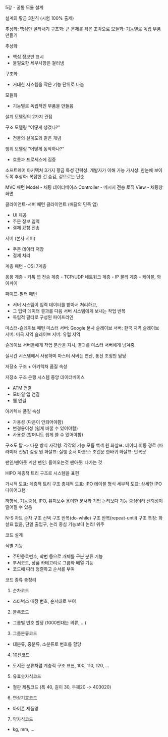 
5강 - 공통 모듈 설계

설계의 황금 3원칙 (시험 100% 출제)

추상화: 핵심만 골라내기
구조화: 큰 문제를 작은 조각으로
모듈화: 기능별로 독립 부품 만들기

추상화
- 핵심 정보만 표시
- 불필요한 세부사항은 걸러냄

구조화
- 거대한 시스템을 작은 기능 단위로 나눔

모듈화
- 기능별로 독립적인 부품을 만들음


설계 모델링의 2가지 관점

구조 모델링
"어떻게 생겼나?"
- 건물의 설계도와 같은 개념

행위 모델링
"어떻게 동작하나?"
- 흐름과 프로세스에 집중


소프트웨어 아키텍처
3가지 황금 특성
간략성: 개발자가 이해 가능
가시성: 한눈에 보이도록
추상화: 복잡한 건 숨김, 겉으로는 단순

MVC 패턴
Model - 채팅 데이터베이스
Controller - 메시지 전송 로직
View - 채팅창 화면

클라이언트-서버 패턴
클라이언트 (배달의 민족 앱)
- UI 제공
- 주문 정보 입력
- 결제 요청 전송

서버 (본사 서버)
- 주문 데이터 저장
- 결제 처리


계층 패턴 - OSI 7계층

응용 계층 - 카톡 앱
전송 계층 - TCP/UDP
네트워크 계층 - IP
물리 계층 - 케이블, 와이파이


파이프-필터 패턴
- 서버 시스템이 입력 데이터를 받아서 처리하고,
- 그 입력 데이터 결과를 다음 서버 시스템에게 보내는 작업 반복
- 독립적 필터로 구성된 파이프라인


마스터-슬레이브 패턴
마스터 서버: Google 본사
슬레이브 서버: 한국 지역
슬레이브 서버: 미국 지역
슬레이브 서버: 유럽 지역

슬레이브 서버들에게 작업 분산을 지시,
결과를 마스터 서버에게 넘겨줌

실시간 시스템에서 사용하며 마스터 서버는
연산, 통신 조정만 담당

저장소 구조 + 아키텍처 품질 속성

저장소 구조
은행 시스템 중앙 데이터베이스
- ATM 연결
- 모바일 앱 연결
- 웹 연결

아키텍처 품질 속성
- 가용성 (다운이 안되어야함)
- 변경용이성 (쉽게 바꿀 수 있어야함)
- 사용성 (할머니도 쉽게 쓸 수 있어야함)


구조도
탑 -> 다운 방식
사각형: 각각의 기능 모듈
백색 원 화살표: 데이터 이동 경로 (파라미터 전달)
검정 원 화살표: 실행 순서
마름모: 조건문
한바퀴 화살표: 반복문


팬인/팬아웃 계산
팬인: 들어오는것
팬아웃: 나가는 것


HIPO
계층적 트리 구조로 시스템을 표현

가시적 도표: 계층적 트리 구조
총체적 도표: IPO 테이블 형식
세부적 도표: 상세한 IPO 다이어그램

하향식, 기능중심, IPO, 유지보수 용이한 문서화 기법
논리보다 기능 중심이라 신뢰성이 떨어질 수 있음


N-S 차트
순차 구조
선택 구조
반복(do-while) 구조
반복(repeat-until) 구조
특징: 화살표 없음, 단일 출입구, 논리 중심
기능보다 논리! 위주



코드 설계

식별 기능
- 주민등록번호, 학번 등으로 개체를 구분
분류 기능
- 부서코드, 상품 카테고리로 그룹화
배열 기능
- 코드에 따라 정렬하고 순서를 부여


코드 종류 총정리
1. 순차코드
- 스타벅스 매장 번호, 순서대로 부여
2. 블록코드
- 그룹별 번호 할당 (1000번대는 의류, ...)
3. 그룹분류코드
- 대분류, 중분류, 소분류로 번호를 할당
4. 10진코드
- 도서관 분류처럼 계층적 구조 표현, 100, 110, 120, ...
5. 유효숫자식코드
- 철판 제품코드 (폭 40, 길이 30, 두께20 -> 403020)
6. 연상기호코드
- 아이폰 제품명
7. 약자식코드
- kg, mm, ...
